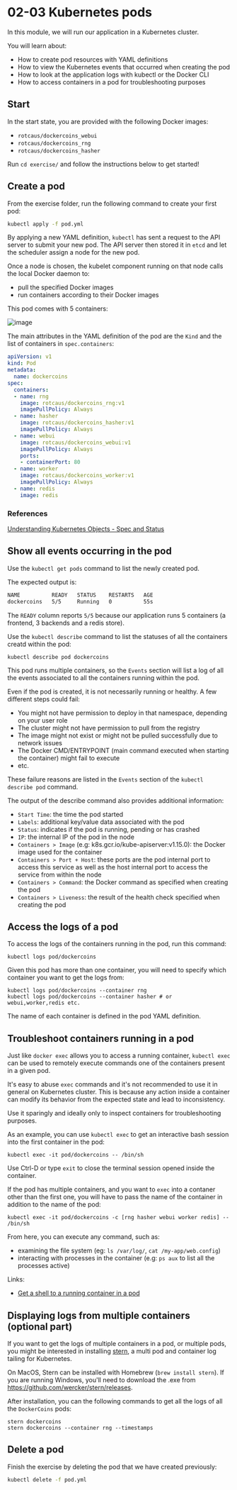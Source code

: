 # 02-03 Kubernetes pods

In this module, we will run our application in a Kubernetes cluster.

You will learn about:

- How to create pod resources with YAML definitions
- How to view the Kubernetes events that occurred when creating the pod
- How to look at the application logs with kubectl or the Docker CLI
- How to access containers in a pod for troubleshooting purposes

## Start

In the start state, you are provided with the following Docker images:

- `rotcaus/dockercoins_webui`
- `rotcaus/dockercoins_rng`
- `rotcaus/dockercoins_hasher`

Run `cd exercise/` and follow the instructions below to get started!

## Create a pod

From the exercise folder, run the following command to create your first pod:

```bash
kubectl apply -f pod.yml
```


By applying a new YAML definition, `kubectl` has sent a request to the API server to submit your new pod. The API server then stored it in `etcd` and let the scheduler assign a node for the new pod.

Once a node is chosen, the kubelet component running on that node calls the local Docker daemon to:

- pull the specified Docker images
- run containers according to their Docker images

This pod comes with  5 containers:

  ![image](dockercoins.png)

The main attributes in the YAML definition of the pod are the  `Kind` and the list of containers in `spec.containers`:

```yaml
apiVersion: v1
kind: Pod
metadata:
  name: dockercoins
spec:
  containers:
  - name: rng
    image: rotcaus/dockercoins_rng:v1
    imagePullPolicy: Always
  - name: hasher
    image: rotcaus/dockercoins_hasher:v1
    imagePullPolicy: Always
  - name: webui
    image: rotcaus/dockercoins_webui:v1
    imagePullPolicy: Always
    ports:
    - containerPort: 80
  - name: worker
    image: rotcaus/dockercoins_worker:v1
    imagePullPolicy: Always
  - name: redis
    image: redis
```

### References

[Understanding Kubernetes Objects - Spec and Status](https://kubernetes.io/docs/concepts/overview/working-with-objects/kubernetes-objects/#object-spec-and-status)

## Show all events occurring in the pod

Use the `kubectl get pods` command to list the newly created pod.

The expected output is:

```bash
NAME          READY   STATUS    RESTARTS   AGE
dockercoins   5/5     Running   0          55s
```

The `READY` column reports `5/5` because our application runs 5 containers (a frontend, 3 backends and a redis store).

Use the `kubectl describe` command to list the statuses of all the containers creatd within the pod:

```console
kubectl describe pod dockercoins
```

This pod runs multiple containers, so the `Events` section will list a log of all the events associated to all the containers running within the pod.

Even if the pod is created, it is not necessarily running or healthy. A few different steps could fail:

- You might not have permission to deploy in that namespace, depending on your user role
- The cluster might not have permission to pull from the registry
- The image might not exist or might not be pulled successfully due to network issues
- The Docker CMD/ENTRYPOINT (main command executed when starting the container) might fail to execute
- etc.

These failure reasons are listed in the `Events` section of the `kubectl describe pod` command.

The output of the describe command also provides additional information:

- `Start Time`: the time the pod started
- `Labels`: additional key/value data associated with the pod
- `Status`: indicates if the pod is running, pending or has crashed
- `IP`: the internal IP of the pod in the node
- `Containers > Image` (e.g: k8s.gcr.io/kube-apiserver:v1.15.0): the Docker image used for the container
- `Containers > Port + Host`: these ports are the pod internal port to access this service as well as the host internal port to access the service from within the node
- `Containers > Command`: the Docker command as specified when creating the pod
- `Containers > Liveness`: the result of the health check specified when creating the pod

## Access the logs of a pod

To access the logs of the containers running in the pod, run this command:

```console
kubectl logs pod/dockercoins
```

Given this pod has more than one container, you will need to specify which container you want to get the logs from:

```console
kubectl logs pod/dockercoins --container rng
kubectl logs pod/dockercoins --container hasher # or webui,worker,redis etc.
```

The name of each container is defined in the pod YAML definition.

## Troubleshoot containers running in a pod

Just like `docker exec` allows you to access a running container, `kubectl exec` can be used to remotely execute commands one of the containers present in a given pod.

It's easy to abuse `exec` commands and it's not recommended to use it in general on Kubernetes cluster. This is because any action inside a container can modify its behavior from the expected state and lead to inconsistency.

Use it sparingly and ideally only to inspect containers for troubleshooting purposes.

As an example, you can use `kubectl exec` to get an interactive bash session into the first container in the pod:

```console
kubectl exec -it pod/dockercoins -- /bin/sh
```

Use Ctrl-D or type `exit` to close the terminal session opened inside the container.

If the pod has multiple containers, and you want to `exec` into a contaner other than the first one, you will have to pass the name of the container in addition to the name of the pod:

```console
kubectl exec -it pod/dockercoins -c [rng hasher webui worker redis] -- /bin/sh
```

From here, you can execute any command, such as:

- examining the file system (eg: `ls /var/log/`, `cat /my-app/web.config`)
- interacting with processes in the container (e.g: `ps aux` to list all the processes active)

Links:

- [Get a shell to a running container in a pod](https://kubernetes.io/docs/tasks/debug-application-cluster/get-shell-running-container/)

## Displaying logs from multiple containers (optional part)

If you want to get the logs of multiple containers in a pod, or multiple pods, you might be interested in installing [stern](https://github.com/wercker/stern), a multi pod and container log tailing for Kubernetes.

On MacOS, Stern can be installed with Homebrew (`brew install stern`). If you are running Windows, you'll need to download the .exe from <https://github.com/wercker/stern/releases>.

After installation, you can the following commands to get all the logs of all the `DockerCoins` pods:

```console
stern dockercoins
stern dockercoins --container rng --timestamps
```

## Delete a pod

Finish the exercise by deleting the pod that we have created previously:

```bash
kubectl delete -f pod.yml
```
